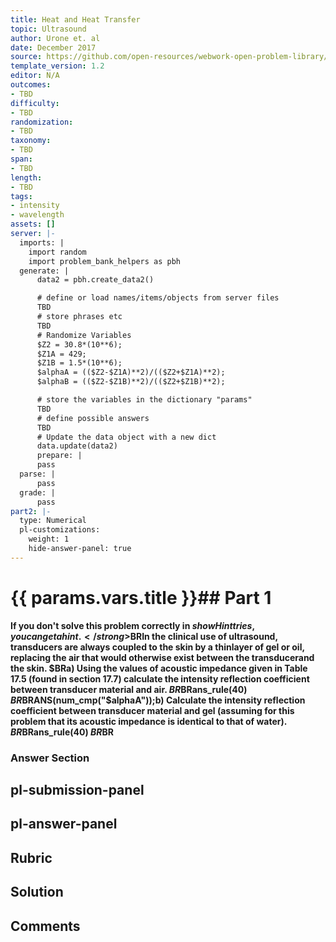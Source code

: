 ```yaml
---
title: Heat and Heat Transfer
topic: Ultrasound
author: Urone et. al
date: December 2017
source: https://github.com/open-resources/webwork-open-problem-library/tree/master/Contrib/BrockPhysics/College_Physics_Urone/17.Physics_of_Hearing/17-07.Ultrasound/NU_U17_17_07_005.pg
template_version: 1.2
editor: N/A
outcomes:
- TBD
difficulty:
- TBD
randomization:
- TBD
taxonomy:
- TBD
span:
- TBD
length:
- TBD
tags:
- intensity
- wavelength
assets: []
server: |-
  imports: |
    import random
    import problem_bank_helpers as pbh
  generate: |
      data2 = pbh.create_data2()

      # define or load names/items/objects from server files
      TBD
      # store phrases etc
      TBD
      # Randomize Variables
      $Z2 = 30.8*(10**6);
      $Z1A = 429;
      $Z1B = 1.5*(10**6);
      $alphaA = (($Z2-$Z1A)**2)/(($Z2+$Z1A)**2);
      $alphaB = (($Z2-$Z1B)**2)/(($Z2+$Z1B)**2);

      # store the variables in the dictionary "params"
      TBD
      # define possible answers
      TBD
      # Update the data object with a new dict
      data.update(data2)
      prepare: |
      pass
  parse: |
      pass
  grade: |
      pass
part2: |-
  type: Numerical
  pl-customizations:
    weight: 1
    hide-answer-panel: true
---
```


# {{ params.vars.title }}## Part 1 
<strong>If you don't solve this problem correctly in $showHint tries, you can get a hint.</strong>$BRIn the clinical use of ultrasound, transducers are always coupled to the skin by a thinlayer of gel or oil, replacing the air that would otherwise exist between the transducerand the skin. $BRa) Using the values of acoustic impedance given in Table 17.5 (found in section 17.7) calculate the intensity reflection coefficient between transducer material and air. $BR$BRans_rule(40) $BR$BRANS(num_cmp("$alphaA"));b) Calculate the intensity reflection coefficient between transducer material and gel (assuming for this problem that its acoustic impedance is identical to that of water). $BR$BRans_rule(40) $BR$BR 


### Answer Section 


## pl-submission-panel 


## pl-answer-panel 


## Rubric 


## Solution 


## Comments 


